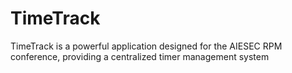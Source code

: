 # TimeTrack
TimeTrack is a powerful application designed for the AIESEC RPM conference, providing a centralized timer management system
